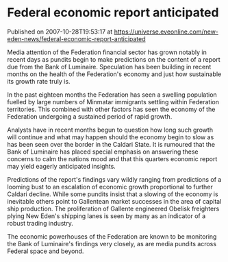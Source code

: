 # Federal economic report anticipated
Published on 2007-10-28T19:53:17 at https://universe.eveonline.com/new-eden-news/federal-economic-report-anticipated

Media attention of the Federation financial sector has grown notably in recent days as pundits begin to make predictions on the content of a report due from the Bank of Luminaire. Speculation has been building in recent months on the health of the Federation's economy and just how sustainable its growth rate truly is. 

In the past eighteen months the Federation has seen a swelling population fuelled by large numbers of Minmatar immigrants settling within Federation territories. This combined with other factors has seen the economy of the Federation undergoing a sustained period of rapid growth. 

Analysts have in recent months begun to question how long such growth will continue and what may happen should the economy begin to slow as has been seen over the border in the Caldari State. It is rumoured that the Bank of Luminaire has placed special emphasis on answering these concerns to calm the nations mood and that this quarters economic report may yield eagerly anticipated insights. 

Predictions of the report's findings vary wildly ranging from predictions of a looming bust to an escalation of economic growth proportional to further Caldari decline. While some pundits insist that a slowing of the economy is inevitable others point to Gallentean market successes in the area of capital ship production. The proliferation of Gallente engineered Obelisk freighters plying New Eden's shipping lanes is seen by many as an indicator of a robust trading industry. 

The economic powerhouses of the Federation are known to be monitoring the Bank of Luminaire's findings very closely, as are media pundits across Federal space and beyond.
